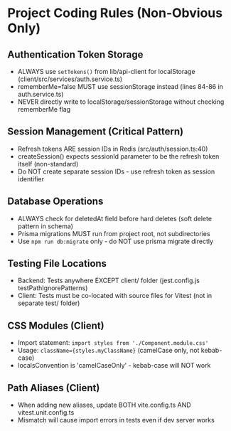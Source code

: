 # Project Coding Rules (Non-Obvious Only)

## Authentication Token Storage
- ALWAYS use `setTokens()` from lib/api-client for localStorage (client/src/services/auth.service.ts)
- rememberMe=false MUST use sessionStorage instead (lines 84-86 in auth.service.ts)
- NEVER directly write to localStorage/sessionStorage without checking rememberMe flag

## Session Management (Critical Pattern)
- Refresh tokens ARE session IDs in Redis (src/auth/session.ts:40)
- createSession() expects sessionId parameter to be the refresh token itself (non-standard)
- Do NOT create separate session IDs - use refresh token as session identifier

## Database Operations
- ALWAYS check for deletedAt field before hard deletes (soft delete pattern in schema)
- Prisma migrations MUST run from project root, not subdirectories
- Use `npm run db:migrate` only - do NOT use prisma migrate directly

## Testing File Locations
- Backend: Tests anywhere EXCEPT client/ folder (jest.config.js testPathIgnorePatterns)
- Client: Tests must be co-located with source files for Vitest (not in separate test/ folder)

## CSS Modules (Client)
- Import statement: `import styles from './Component.module.css'`
- Usage: `className={styles.myClassName}` (camelCase only, not kebab-case)
- localsConvention is 'camelCaseOnly' - kebab-case will NOT work

## Path Aliases (Client)
- When adding new aliases, update BOTH vite.config.ts AND vitest.unit.config.ts
- Mismatch will cause import errors in tests even if dev server works